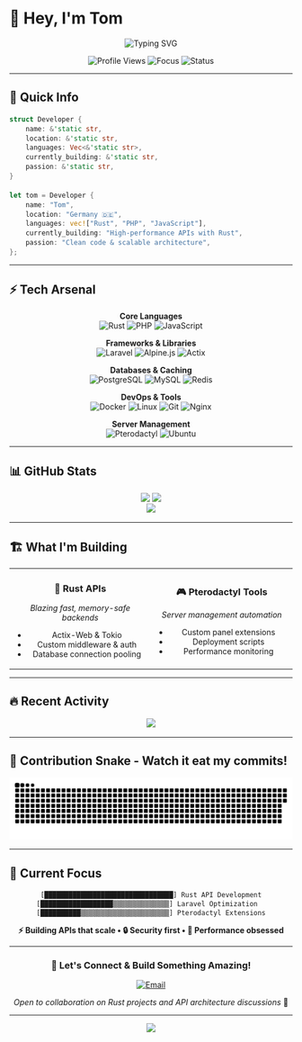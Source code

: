 # 👋 Hey, I'm Tom

<div align="center">
  <img src="https://readme-typing-svg.herokuapp.com?font=JetBrains+Mono&weight=600&size=28&duration=3000&pause=1000&color=F74C00&center=true&vCenter=true&width=500&lines=Laravel+%2B+PHP+Developer;Rust+API+Architect+%F0%9F%A6%80;Pterodactyl+Specialist;Building+Fast+APIs" alt="Typing SVG" />
</div>

<p align="center">
  <img src="https://komarev.com/ghpvc/?username=Ym0T&label=Visitors&color=F74C00&style=flat-square" alt="Profile Views" />
  <img src="https://img.shields.io/badge/Focus-API%20Development-F74C00?style=flat-square" alt="Focus" />
  <img src="https://img.shields.io/badge/Status-Building%20in%20Rust-orange?style=flat-square" alt="Status" />
</p>

---

## 🚀 Quick Info

```rust
struct Developer {
    name: &'static str,
    location: &'static str,
    languages: Vec<&'static str>,
    currently_building: &'static str,
    passion: &'static str,
}

let tom = Developer {
    name: "Tom",
    location: "Germany 🇩🇪",
    languages: vec!["Rust", "PHP", "JavaScript"],
    currently_building: "High-performance APIs with Rust",
    passion: "Clean code & scalable architecture",
};
```

---

## ⚡ Tech Arsenal

<div align="center">

**Core Languages**  
![Rust](https://img.shields.io/badge/Rust-000000?style=for-the-badge&logo=rust&logoColor=white)
![PHP](https://img.shields.io/badge/PHP-777BB4?style=for-the-badge&logo=php&logoColor=white)
![JavaScript](https://img.shields.io/badge/JavaScript-F7DF1E?style=for-the-badge&logo=javascript&logoColor=black)

**Frameworks & Libraries**  
![Laravel](https://img.shields.io/badge/Laravel-FF2D20?style=for-the-badge&logo=laravel&logoColor=white)
![Alpine.js](https://img.shields.io/badge/Alpine.js-8BC34A?style=for-the-badge&logo=alpine.js&logoColor=white)
![Actix](https://img.shields.io/badge/Actix-000000?style=for-the-badge&logo=rust&logoColor=white)

**Databases & Caching**  
![PostgreSQL](https://img.shields.io/badge/PostgreSQL-316192?style=for-the-badge&logo=postgresql&logoColor=white)
![MySQL](https://img.shields.io/badge/MySQL-4479A1?style=for-the-badge&logo=mysql&logoColor=white)
![Redis](https://img.shields.io/badge/Redis-DC382D?style=for-the-badge&logo=redis&logoColor=white)

**DevOps & Tools**  
![Docker](https://img.shields.io/badge/Docker-2496ED?style=for-the-badge&logo=docker&logoColor=white)
![Linux](https://img.shields.io/badge/Linux-FCC624?style=for-the-badge&logo=linux&logoColor=black)
![Git](https://img.shields.io/badge/Git-F05032?style=for-the-badge&logo=git&logoColor=white)
![Nginx](https://img.shields.io/badge/Nginx-009639?style=for-the-badge&logo=nginx&logoColor=white)

**Server Management**  
![Pterodactyl](https://img.shields.io/badge/Pterodactyl-0E4688?style=for-the-badge&logo=pterodactyl&logoColor=white)
![Ubuntu](https://img.shields.io/badge/Ubuntu-E95420?style=for-the-badge&logo=ubuntu&logoColor=white)

</div>

---

## 📊 GitHub Stats

<div align="center">
  <img height="170" src="https://github-readme-stats.vercel.app/api?username=Ym0T&show_icons=true&theme=radical&hide_border=true&bg_color=0D1117&title_color=F74C00&icon_color=F74C00" />
  <img height="170" src="https://github-readme-stats.vercel.app/api/top-langs/?username=Ym0T&layout=compact&theme=radical&hide_border=true&bg_color=0D1117&title_color=F74C00" />
</div>

<div align="center">
  <img src="https://github-readme-streak-stats.herokuapp.com/?user=Ym0T&theme=radical&hide_border=true&background=0D1117&stroke=F74C00&ring=F74C00&fire=F74C00&currStreakLabel=F74C00" />
</div>

---

## 🏗️ What I'm Building

<table align="center">
<tr>
<td align="center" width="50%">

### 🦀 Rust APIs
*Blazing fast, memory-safe backends*
- Actix-Web & Tokio
- Custom middleware & auth
- Database connection pooling

</td>
<td align="center" width="50%">

### 🎮 Pterodactyl Tools
*Server management automation*
- Custom panel extensions  
- Deployment scripts
- Performance monitoring

</td>
</tr>
</table>

---

## 🔥 Recent Activity

<div align="center">
  <img src="https://github-readme-activity-graph.vercel.app/graph?username=Ym0T&theme=redical&hide_border=true&bg_color=0D1117&color=F74C00&line=F74C00&point=FFFFFF" />
</div>

---

## 🐍 Contribution Snake - Watch it eat my commits!

<div align="center">
  <picture>
    <source media="(prefers-color-scheme: dark)" srcset="https://raw.githubusercontent.com/Ym0T/Ym0T/output/github-contribution-grid-snake-dark.svg">
    <source media="(prefers-color-scheme: light)" srcset="https://raw.githubusercontent.com/Ym0T/Ym0T/output/github-contribution-grid-snake.svg">
    <img alt="github contribution grid snake animation" src="https://raw.githubusercontent.com/Ym0T/Ym0T/output/github-contribution-grid-snake.svg">
  </picture>
</div>

---

## 🎯 Current Focus

<div align="center">

```
[████████████████████████████████] Rust API Development
[██████████████████▒▒▒▒▒▒▒▒▒▒▒▒▒▒] Laravel Optimization  
[██████████▒▒▒▒▒▒▒▒▒▒▒▒▒▒▒▒▒▒▒▒▒▒] Pterodactyl Extensions
```

**⚡ Building APIs that scale • 🔒 Security first • 🚀 Performance obsessed**

</div>

---

<div align="center">

### 💬 Let's Connect & Build Something Amazing!

[![Email](https://img.shields.io/badge/Email-D14836?style=for-the-badge&logo=gmail&logoColor=white)](mailto:ymot@tuta.com)

*Open to collaboration on Rust projects and API architecture discussions* 🤝

---

<img src="https://capsule-render.vercel.app/api?type=waving&color=gradient&customColorList=12&height=100&section=footer" />

</div>
